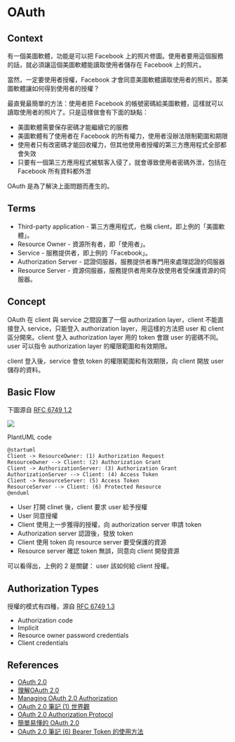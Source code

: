# OAuth

## Context

有一個美圖軟體，功能是可以把 Facebook 上的照片修圖。使用者要用這個服務的話，就必須讓這個美圖軟體能讀取使用者儲存在 Facebook 上的照片。

當然，一定要使用者授權，Facebook 才會同意美圖軟體讀取使用者的照片。那美圖軟體讓如何得到使用者的授權？

最直覺最簡單的方法：使用者把 Facebook 的帳號密碼給美圖軟體，這樣就可以讀取使用者的照片了。只是這樣做會有下面的缺點：

* 美圖軟體需要保存密碼才能繼續它的服務
* 美圖軟體有了使用者在 Facebook 的所有權力，使用者沒辦法限制範圍和期限
* 使用者只有改密碼才能回收權力，但其他使用者授權的第三方應用程式全部都會失效
* 只要有一個第三方應用程式被駭客入侵了，就會導致使用者密碼外泄，包括在 Facebook 所有資料都外泄

OAuth 是為了解決上面問題而產生的。

## Terms

* Third-party application - 第三方應用程式，也稱 client，即上例的「美圖軟體」。
* Resource Owner - 資源所有者，即「使用者」。
* Service - 服務提供者，即上例的「Facebook」。
* Authorization Server - 認證伺服器，服務提供者專門用來處理認證的伺服器
* Resource Server - 資源伺服器，服務提供者用來存放使用者受保護資源的伺服器。

## Concept

OAuth 在 client 與 service 之間設置了一個 authorization layer，client 不能直接登入 service，只能登入 authorization layer，用這樣的方法把 user 和 client 區分開來。client  登入 authorization layer 用的 token 會跟 user 的密碼不同。user 可以指令 authorization layer 的權限範圍和有效期限。

client 登入後，service 會依 token 的權限範圍和有效期限，向 client 開放 user 儲存的資料。

## Basic Flow

下圖源自 [RFC 6749 1.2](https://tools.ietf.org/html/rfc6749#section-1.2)

![](http://plantuml.com/plantuml/png/Syx9JCqhKT2rKmXABSulBKfEzI_FIosoKj0mr5HmB2t9o2_Ah4eioSpF0oeeB4qjBk52KQYW2zJg33O4gCS8NOzxKM9U2PSpt18KsU3KeZAmLSROjM5HZ6gT2L1VSd9gSR52I7vsQXwIFJ0tmgqmHLEAgW3LM3DDXO2Y_9BKv9BK5BX90000)

PlantUML code

```uml
@startuml
Client -> ResourceOwner: (1) Authorization Request
ResourceOwner --> Client: (2) Authorization Grant
Client -> AuthorizationServer: (3) Authorization Grant
AuthorizationServer --> Client: (4) Access Token
Client -> ResourceServer: (5) Access Token
ResourceServer --> Client: (6) Protected Resource
@enduml
```

* User 打開 clinet 後，client 要求 user 給予授權
* User 同意授權
* Client 使用上一步獲得的授權，向 authorization server 申請 token
* Authorization server 認證後，發放 token
* Client 使用 token 向 resource server 要受保護的資源
* Resource server 確認 token 無誤，同意向 client 開發資源

可以看得出，上例的 2 是關鍵： user 該如何給 client 授權。

## Authorization Types

授權的模式有四種，源自 [RFC 6749 1.3](https://tools.ietf.org/html/rfc6749#section-1.3)

* Authorization code
* Implicit
* Resource owner password credentials
* Client credentials

## References

* [OAuth 2.0](http://oauth.net/2/)
* [理解OAuth 2.0](http://www.ruanyifeng.com/blog/2014/05/oauth_2_0.html)
* [Managing OAuth 2.0 Authorization](https://backstage.forgerock.com/#!/docs/openam/10.1.0/admin-guide/chap-oauth2)
* [OAuth 2.0 筆記 (1) 世界觀](http://blog.yorkxin.org/posts/2013/09/30/oauth2-1-introduction/)
* [OAuth 2.0 Authorization Protocol](https://malalanayake.wordpress.com/2013/01/17/oauth-2-0-authorization-protocol/)
* [簡單易懂的 OAuth 2.0](https://speakerdeck.com/chitsaou/jian-dan-yi-dong-de-oauth-2-dot-0)
* [OAuth 2.0 筆記 (6) Bearer Token 的使用方法](https://blog.yorkxin.org/2013/09/30/oauth2-6-bearer-token)
